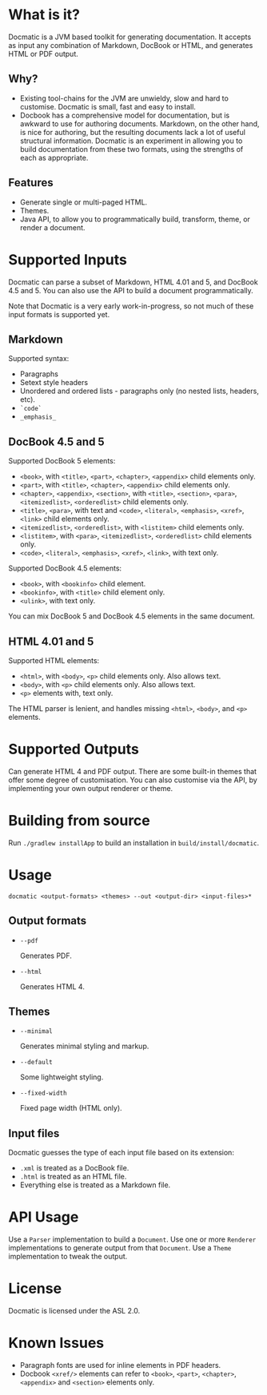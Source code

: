 
What is it?
===========
Docmatic is a JVM based toolkit for generating documentation. It accepts as input any combination of Markdown,
DocBook or HTML, and generates HTML or PDF output.

Why?
----
* Existing tool-chains for the JVM are unwieldy, slow and hard to customise. Docmatic is small, fast and easy to install.
* Docbook has a comprehensive model for documentation, but is awkward to use for authoring documents. Markdown, on the
other hand, is nice for authoring, but the resulting documents lack a lot of useful structural information. Docmatic
is an experiment in allowing you to build documentation from these two formats, using the strengths of each as
appropriate.

Features
--------
* Generate single or multi-paged HTML.
* Themes.
* Java API, to allow you to programmatically build, transform, theme, or render a document.

Supported Inputs
================
Docmatic can parse a subset of Markdown, HTML 4.01 and 5, and DocBook 4.5 and 5. You can also use the API to build a
document programmatically.

Note that Docmatic is a very early work-in-progress, so not much of these input formats is supported yet.

Markdown
--------
Supported syntax:

* Paragraphs
* Setext style headers
* Unordered and ordered lists - paragraphs only (no nested lists, headers, etc).
* `` `code` ``
* `_emphasis_`

DocBook 4.5 and 5
-----------------
Supported DocBook 5 elements:

* `<book>`, with `<title>`, `<part>`, `<chapter>`, `<appendix>` child elements only.
* `<part>`, with `<title>`, `<chapter>`, `<appendix>` child elements only.
* `<chapter>`, `<appendix>`, `<section>`, with `<title>`, `<section>`, `<para>`, `<itemizedlist>`, `<orderedlist>` child elements only.
* `<title>`, `<para>`, with text and `<code>`, `<literal>`, `<emphasis>`, `<xref>`, `<link>` child elements only.
* `<itemizedlist>`, `<orderedlist>`, with `<listitem>` child elements only.
* `<listitem>`, with `<para>`, `<itemizedlist>`, `<orderedlist>` child elements only.
* `<code>`, `<literal>`, `<emphasis>`, `<xref>`, `<link>`, with text only.

Supported DocBook 4.5 elements:

* `<book>`, with `<bookinfo>` child element.
* `<bookinfo>`, with `<title>` child element only.
* `<ulink>`, with text only.

You can mix DocBook 5 and DocBook 4.5 elements in the same document.

HTML 4.01 and 5
---------------
Supported HTML elements:

* `<html>`, with `<body>`, `<p>` child elements only. Also allows text.
* `<body>`, with `<p>` child elements only. Also allows text.
* `<p>` elements with, text only.

The HTML parser is lenient, and handles missing `<html>`, `<body>`, and `<p>` elements.

Supported Outputs
=================
Can generate HTML 4 and PDF output. There are some built-in themes that offer some degree of customisation.
You can also customise via the API, by implementing your own output renderer or theme.

Building from source
====================

Run `./gradlew installApp` to build an installation in `build/install/docmatic`.

Usage
=====
`docmatic <output-formats> <themes> --out <output-dir> <input-files>*`

Output formats
--------------
* `--pdf`

    Generates PDF.

* `--html`

    Generates HTML 4.

Themes
------

* `--minimal`

    Generates minimal styling and markup.

* `--default`

    Some lightweight styling.

* `--fixed-width`

    Fixed page width (HTML only).

Input files
-----------
Docmatic guesses the type of each input file based on its extension:

* `.xml` is treated as a DocBook file.
* `.html` is treated as an HTML file.
* Everything else is treated as a Markdown file.

API Usage
=========
Use a `Parser` implementation to build a `Document`. Use one or more `Renderer` implementations to generate output
from that `Document`. Use a `Theme` implementation to tweak the output.

License
=======
Docmatic is licensed under the ASL 2.0.

Known Issues
============

* Paragraph fonts are used for inline elements in PDF headers.
* Docbook `<xref/>` elements can refer to `<book>`, `<part>`, `<chapter>`, `<appendix>` and `<section>` elements only.
